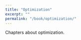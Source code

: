 ```yaml
---
title: "Optimization"
excerpt: ""
permalink: "/book/optimization/"
---
```



Chapters about optimization.
